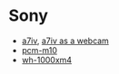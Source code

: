 # Sony

* [a7iv](a7iv.html), [a7iv as a webcam](a7iv-as-webcam.html)
* [pcm-m10](pcm-m10.html)
* [wh-1000xm4](wh-1000xm4.html)

